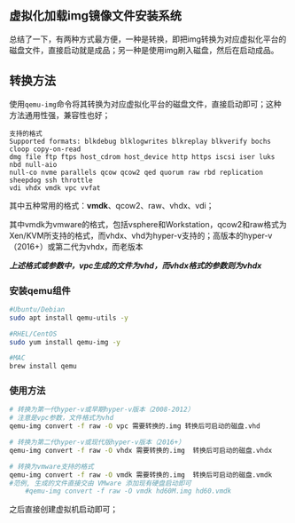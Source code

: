 ## 虚拟化加载img镜像文件安装系统

总结了一下，有两种方式最方便，一种是转换，即把img转换为对应虚拟化平台的磁盘文件，直接启动就是成品；另一种是使用img刷入磁盘，然后在启动成品。



## 转换方法

使用`qemu-img`命令将其转换为对应虚拟化平台的磁盘文件，直接启动即可；这种方法通用性强，兼容性也好；

```
支持的格式
Supported formats: blkdebug blklogwrites blkreplay blkverify bochs cloop copy-on-read 
dmg file ftp ftps host_cdrom host_device http https iscsi iser luks nbd null-aio 
null-co nvme parallels qcow qcow2 qed quorum raw rbd replication sheepdog ssh throttle 
vdi vhdx vmdk vpc vvfat
```

其中五种常用的格式：**vmdk**、qcow2、raw、vhdx、vdi；

其中vmdk为vmware的格式，包括vsphere和Workstation，qcow2和raw格式为Xen/KVM所支持的格式，而vhdx、vhd为hyper-v支持的；高版本的hyper-v（2016+）或第二代为vhdx，而老版本

***上述格式或参数中，vpc生成的文件为vhd，而vhdx格式的参数则为vhdx***

### 安装qemu组件

```bash
#Ubuntu/Debian
sudo apt install qemu-utils -y

#RHEL/CentOS
sudo yum install qemu-img -y

#MAC
brew install qemu
```



### 使用方法

```bash
# 转换为第一代hyper-v或早期hyper-v版本（2008-2012）
# 注意是vpc参数，文件格式为vhd
qemu-img convert -f raw -O vpc 需要转换的.img 转换后可启动的磁盘.vhd

# 转换为第二代hyper-v或现代版hyper-v版本（2016+）
qemu-img convert -f raw -O vhdx 需要转换的.img  转换后可启动的磁盘.vhdx

# 转换为vmware支持的格式
qemu-img convert -f raw -O vmdk 需要转换的.img  转换后可启动的磁盘.vmdk
#范例, 生成的文件直接交由 VMware 添加现有硬盘启动即可
	#qemu-img convert -f raw -O vmdk hd60M.img hd60.vmdk 
```

之后直接创建虚拟机启动即可；
